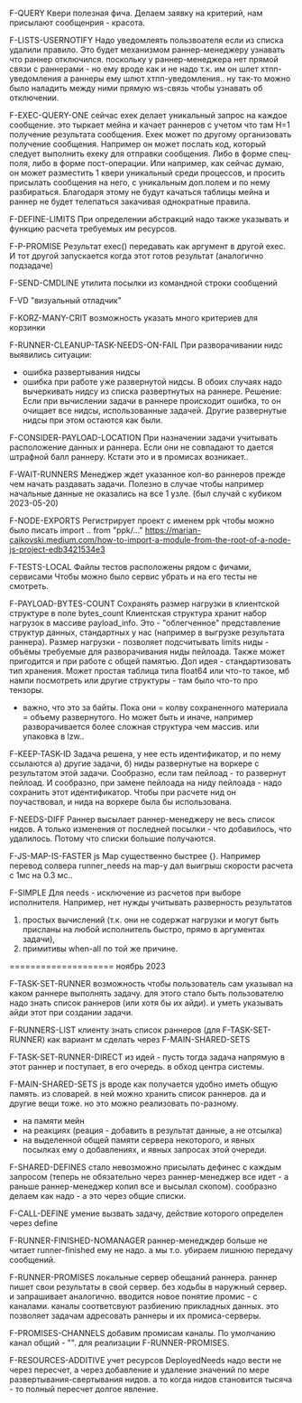 F-QUERY
Квери полезная фича. Делаем заявку на критерий, нам присылают сообщенрия - красота.

F-LISTS-USERNOTIFY
Надо уведомлеять пользвоателя если из списка удалили правило.
Это будет механизмом раннер-менеджеру узнавать что раннер отключился.
поскольку у раннер-менеджера нет прямой связи с раннерами - но ему вроде как и не надо
т.к. им он шлет хтпп-уведомления а раннеры ему шлют хтпп-уведомления..
ну так-то можно было наладить между ними прямую ws-связь чтобы узнавать об отключении.

F-EXEC-QUERY-ONE
сейчас ехек делает уникальный запрос на каждое сообщение. это тыркает мейна и качает раннеров
с учетом что там Н=1 получение результата сообщения. Ехек может по другому организовать получение сообщения. Например он может послать код, который следует выполнить ехеку для отправки сообщения.
Либо в форме спец-поля, либо в форме пост-операции.
Или например, как сейчас думаю, он может разместить 1 квери уникальный среди процессов, и просить присылать сообщения на него, с уникальным доп.полем и по нему разбираться. Благодаря этому не будут качаться таблицы мейна и раннер не будет телепаться закачивая однократные правила.

F-DEFINE-LIMITS
При определении абстракций надо также указывать и функцию расчета требуемых им ресурсов.

F-P-PROMISE
Результат exec() передавать как аргумент в другой exec. И тот другой запускается когда этот готов результат (аналогично подзадаче)

F-SEND-CMDLINE
утилита посылки из командной строки сообщений

F-VD
"визуальный отладчик"

F-KORZ-MANY-CRIT
возможность указать много критериев для корзинки

F-RUNNER-CLEANUP-TASK-NEEDS-ON-FAIL
При разворачивании нидс выявились ситуации:
- ошибка развертывания нидсы
- ошибка при работе уже развернутой нидсы.
В обоих случаях надо вычеркивать нидсу из списка развертнутых на раннере.
Решение: Если при вычислении задачи в раннере происходит ошибка, то он очищает все нидсы, использованные задачей.
Другие развернутые нидсы при этом остаются как были.

F-CONSIDER-PAYLOAD-LOCATION
При назначении задачи учитывать расположение данных и раннера.
Если они не совпадают то дается штрафной балл раннеру.
Кстати это и в промисах возникает..

F-WAIT-RUNNERS
Менеджер ждет указанное кол-во раннеров прежде чем начать раздавать задачи.
Полезно в случае чтобы например начальные данные не оказались на все 1 узле.
(был случай с кубиком 2023-05-20)

F-NODE-EXPORTS
Регистрирует проект с именем ppk чтобы можно было писать import .. from "ppk/..."
https://marian-caikovski.medium.com/how-to-import-a-module-from-the-root-of-a-node-js-project-edb3421534e3

F-TESTS-LOCAL
Файлы тестов расположены рядом с фичами, сервисами
Чтобы можно было сервис убрать и на его тесты не смотреть.

F-PAYLOAD-BYTES-COUNT
Сохранять размер нагрузки в клиентской структуре в поле bytes_count
Клиентская структура хранит набор нагрузок в массиве payload_info.
Это - "облегченное" представление структур данных, стандартных у нас (например в выгрузке результата раннера).
Размер нагрузки - позволяет подсчитывать limits ниды - объёмы требуемые для разворачивания ниды пейлоада.
Также может пригодится и при работе с общей памятью.
Доп идея - стандартизовать тип хранения. Может простая таблица типа float64 или что-то такое, мб нампи посмотреть
или другие структуры - там было что-то про тензоры.
+ важно, что это за байты. Пока они = колву сохраненного материала = объему развернутого. Но может быть и иначе, например разворачивается более сложная
структура чем массив. или упаковка в lzw..

F-KEEP-TASK-ID
Задача решена, у нее есть идентификатор, и по нему ссылаются
а) другие задачи, б) ниды развернутые на воркере с результатом этой задачи.
Сообразно, если там пейлоад - то развернут пейлоад.
И сообразно, при замене пейлоада на ниду пейлоада - надо сохранить этот идентификатор.
Чтобы при расчете нид он поучаствовал, и нида на воркере была бы использована.

F-NEEDS-DIFF
Раннер высылает раннер-менеджеру не весь список нидов. А только изменения от последней посылки - что добавилось, что удалилось. Потому что списки большие получаются.

F-JS-MAP-IS-FASTER
js Map существенно быстрее {}. Например перевод солвера runner_needs на map-у
дал выигрыш скорости расчета с 1мс на 0.3 мс..

F-SIMPLE
Для needs - исключение из расчетов при выборе исполнителя.
Например, нет нужды учитывать разверность результатов 
1) простых вычислений (т.к. они не содержат нагрузки и могут быть присланы на любой исполнитель быстро, прямо в аргументах задачи), 
2) примитивы when-all по той же причине.

==================== ноябрь 2023

F-TASK-SET-RUNNER
возможность чтобы пользователь сам указывал на каком раннере выполнять задачу.
для этого стало быть пользователю надо знать список раннеров (или хотя бы их айди). и уметь указывать айди этот при создании задачи.

F-RUNNERS-LIST
клиенту знать список раннеров (для F-TASK-SET-RUNNER)
как вариант м сделать через F-MAIN-SHARED-SETS

F-TASK-SET-RUNNER-DIRECT
из идей - пусть тогда задача напрямую в этот раннер и поступает, в его очередь.
в обход центра системы.

F-MAIN-SHARED-SETS js
вроде как получается удобно иметь общую память. из словарей.
в ней можно хранить список раннеров. да и другие вещи тоже.
но это можно реализовать по-разному.
- на памяти мейн
- на реакциях (реация - добавить в результат данные, а не отсылка)
- на выделенной общей памяти сервера некоторого, и явных посылках ему о добавлениях, и явных запросах этой очереди.

F-SHARED-DEFINES
стало невозможно присылать дефинес с каждым запросом (теперь не обязательно через раннер-менеджер все идет - а раньше раннер-менеджер копил все и высылал скопом). сообразно делаем как надо - а это через общие списки.

F-CALL-DEFINE
умение вызвать задачу, действие которого определен через define

F-RUNNER-FINISHED-NOMANAGER
раннер-менедждер больше не читает runner-finished ему не надо.
а мы т.о. убираем лишнюю передачу сообщений.

F-RUNNER-PROMISES
локальные сервер обещаний раннера. раннер пишет свои результаты в свой сервер.
без ходьбы в наружный сервер. и запрашивает аналогично.
вводится новое понятие промис - с каналами. каналы соответсвуют разбиению
прикладных данных. это позволяет задачам адресовать раннеры и их промиса-серверы.

F-PROMISES-CHANNELS
добавим промисам каналы. По умолчанию канал общий - "". для реализации F-RUNNER-PROMISES.

F-RESOURCES-ADDITIVE
учет ресурсов DeployedNeeds надо вести не через пересчет, а через добавление и удаление значений по мере развертывания-свертывания нидов. а то когда нидов становится тысяча - то полный пересчет долгое явление.